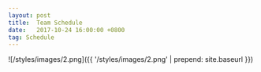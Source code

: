 ```yaml
---
layout: post
title:  Team Schedule
date:   2017-10-24 16:00:00 +0800
tag: Schedule
---
```



![/styles/images/2.png]({{ '/styles/images/2.png' | prepend: site.baseurl  }})